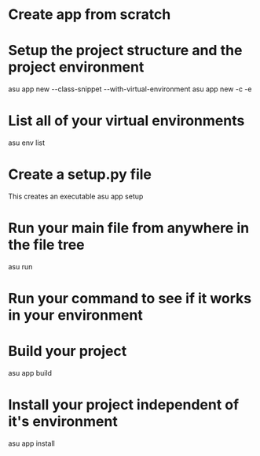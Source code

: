 # Create app from scratch

# Setup the project structure and the project environment
asu app new <app-name> --class-snippet --with-virtual-environment
asu app new <app-name> -c -e

# List all of your virtual environments 
asu env list

# Create a setup.py file
This creates an executable 
asu app setup

# Run your main file from anywhere in the file tree
asu run

# Run your command to see if it works in your environment
<executable-name>

# Build your project
asu app build

# Install your project independent of it's environment

asu app install <whatever-name-you-want>


